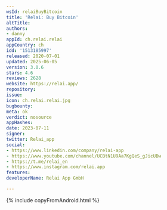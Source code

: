 ```yaml
---
wsId: relaiBuyBitcoin
title: 'Relai: Buy Bitcoin'
altTitle: 
authors:
- danny
appId: ch.relai.relai
appCountry: ch
idd: '1513185997'
released: 2020-07-01
updated: 2025-06-05
version: 3.0.6
stars: 4.6
reviews: 2628
website: https://relai.app/
repository: 
issue: 
icon: ch.relai.relai.jpg
bugbounty: 
meta: ok
verdict: nosource
appHashes: 
date: 2023-07-11
signer: 
twitter: Relai_app
social:
- https://www.linkedin.com/company/relai-app
- https://www.youtube.com/channel/UCBtN1U9Aa7KgQeS_gJicUBw
- https://t.me/relai_en
- https://www.instagram.com/relai.app
features: 
developerName: Relai App GmbH

---
```


{% include copyFromAndroid.html %}

